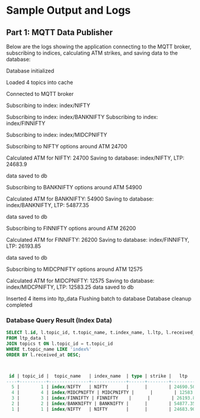 # Sample Output and Logs

## Part 1: MQTT Data Publisher
Below are the logs showing the application connecting to the MQTT broker, subscribing to indices, calculating ATM strikes, and saving data to the database:


Database initialized

Loaded 4 topics into cache

Connected to MQTT broker

Subscribing to index: index/NIFTY

Subscribing to index: 
index/BANKNIFTY
Subscribing to index: index/FINNIFTY

Subscribing to index: index/MIDCPNIFTY

Subscribing to NIFTY options around ATM 24700

Calculated ATM for NIFTY: 24700
Saving to database: index/NIFTY, LTP: 24683.9

data saved to db

Subscribing to BANKNIFTY options around ATM 54900

Calculated ATM for BANKNIFTY: 54900
Saving to database: index/BANKNIFTY, LTP: 54877.35

data saved to db

Subscribing to FINNIFTY options around ATM 26200

Calculated ATM for FINNIFTY: 26200
Saving to database: index/FINNIFTY, LTP: 26193.85

data saved to db

Subscribing to MIDCPNIFTY options around ATM 12575

Calculated ATM for MIDCPNIFTY: 12575
Saving to database: index/MIDCPNIFTY, LTP: 12583.25
data saved to db

Inserted 4 items into ltp_data
Flushing batch to database
Database cleanup completed




### Database Query Result (Index Data)
```sql
SELECT l.id, l.topic_id, t.topic_name, t.index_name, l.ltp, l.received_at
FROM ltp_data l
JOIN topics t ON l.topic_id = t.topic_id
WHERE t.topic_name LIKE 'index%'
ORDER BY l.received_at DESC;



 id | topic_id |  topic_name   | index_name  | type | strike |   ltp    |      received_at
----+----------+---------------+-------------+------+--------+----------+-----------------------
  5 |        1 | index/NIFTY   | NIFTY       |      |        | 24690.50 | 2025-05-20 17:21:XX
  4 |        4 | index/MIDCPNIFTY | MIDCPNIFTY |      |        | 12583.25 | 2025-05-20 17:13:XX
  3 |        3 | index/FINNIFTY | FINNIFTY    |      |        | 26193.85 | 2025-05-20 17:13:XX
  2 |        2 | index/BANKNIFTY | BANKNIFTY |      |        | 54877.35 | 2025-05-20 17:13:XX
  1 |        1 | index/NIFTY   | NIFTY       |      |        | 24683.90 | 2025-05-20 17:13:XX
